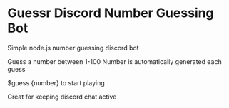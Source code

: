 # Guessr Discord Number Guessing Bot

Simple node.js number guessing discord bot

Guess a number between 1-100 
Number is automatically generated each guess 

$guess {number} to start playing

Great for keeping discord chat active
